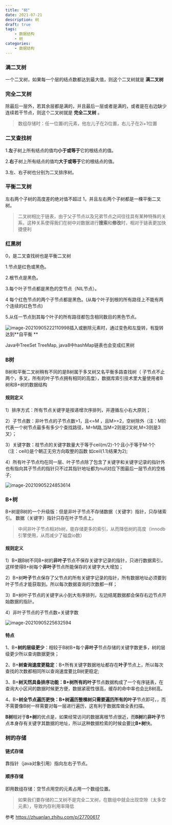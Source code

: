 ```yaml
---
title: "树"
date: 2021-07-21
description: 树
draft: true
tags:
    - 数据结构
    - 树
categories:
    - 数据结构
---
```




###  满二叉树

一个二叉树，如果每一个层的结点数都达到最大值，则这个二叉树就是 **满二叉树**

### 完全二叉树

除最后一层外，若其余层都是满的，并且最后一层或者是满的，或者是在右边缺少连续若干节点，则这个二叉树就是 **完全二叉树** 。

> 数组存储时：任一位置i的元素，他左儿子在2i位置，右儿子在2i+1位置



### 二叉查找树

1.**左**子树上所有结点的值均**小于或等于**它的根结点的值。

2.**右**子树上所有结点的值均**大于或等于**它的根结点的值。

3.左、右子树也分别为二叉排序树。



### 平衡二叉树

 左右两个子树的高度差的绝对值不超过 1，并且左右两个子树都是一棵平衡二叉树。

> 二叉树相比于链表，由于父子节点以及兄弟节点之间往往具有某种特殊的关系，这种关系使得我们在树中对数据进行**搜索**和**修改**时，相对于链表更加快捷便利



### 红黑树

0，是二叉查找树也是平衡二叉树

1.节点是红色或黑色。

2.根节点是黑色。

3.每个叶子节点都是黑色的空节点（NIL节点）。

4 每个红色节点的两个子节点都是黑色。(从每个叶子到根的所有路径上不能有两个连续的红色节点)

5.从任一节点到其每个叶子的所有路径都包含相同数目的黑色节点。

![image-20210905222110998](https://gitee.com/fengzhenbing/picgo/raw/master/image-20210905222110998.png)插入或删除元素时，通过变色和左旋转，有旋转达到**自平衡 ** 



Java中TreeSet TreeMap, java8中hashMap链表也会变成红黑树



### B树

B树和平衡二叉树稍有不同的是B树属于多叉树又名平衡多路查找树（ 子节点不止两个，多叉，所有的叶子节点拥有相同的高度），数据库索引技术里大量使用者B树和B+树的数据结构

#### 规则定义

 1）排序方式：所有节点关键字是按递增次序排列，并遵循左小右大原则；

 2）子节点数：非叶节点的子节点数>1，且<=M ，且M>=2，空树除外（注：M阶代表一个树节点最多有多少个查找路径，M=M路,当M=2则是2叉树,M=3则是3叉）；

 3）关键字数：枝节点的关键字数量大于等于ceil(m/2)-1个且小于等于M-1个（注：ceil()是个朝正无穷方向取整的函数 如ceil(1.1)结果为2);

 4）所有叶子节点均在同一层、叶子节点除了包含了关键字和关键字记录的指针外也有指向其子节点的指针只不过其指针地址都为null对应下图最后一层节点的空格子;

![image-20210905224853614](https://gitee.com/fengzhenbing/picgo/raw/master/image-20210905224853614.png)

### B+树

B+树是B树的一个升级版：但是非叶子节点不存储数据（关键字）指针，只存储索引。 数据（关键字）指针只存在叶子节点上，

> 中间非叶子节点相对b树，能存储更多的索引，从而降低树的高度（innodb引擎使用，从而减少了磁盘io数）

#### 规则定义
 1）B+跟B树不同B+树的**非叶子**节点不保存关键字记录的指针，只进行数据索引，这样使得B+树每个**非叶子**节点所能保存的关键字大大增加；

 2）B+树**叶子**节点保存了父节点的所有关键字记录的指针，所有数据地址必须要到叶子节点才能获取到。所以每次数据查询的次数都一样；

 3）B+树叶子节点的关键字从小到大有序排列，左边结尾数据都会保存右边节点开始数据的指针。

 4）非叶子节点的子节点数=关键字数 

![image-20210905225632594](https://gitee.com/fengzhenbing/picgo/raw/master/image-20210905225632594.png)

#### 特点

1、B+**树的层级更少**：相较于B树B+每个**非叶子**节点存储的关键字数更多，树的层级更少所以查询数据更快；

2、B+**树查询速度更稳定**：B+所有关键字数据地址都存在**叶子**节点上，所以每次查找的次数都相同所以查询速度要比B树更稳定;

3、B+**树天然具备排序功能：**B+树所有的**叶子**节点数据构成了一个有序链表，在查询大小区间的数据时候更方便，数据紧密性很高，缓存的命中率也会比B树高。

4、B+**树全节点遍历更快：**B+树遍历整棵树只需要遍历所有的**叶子**节点即可，，而不需要像B树一样需要对每一层进行遍历，这有利于数据库做全表扫描。

**B树**相对于**B+树**的优点是，如果经常访问的数据离根节点很近，而**B树**的**非叶子**节点本身存有关键字其数据的地址，所以这种数据检索的时候会要比**B+树**快。





### 树的存储

#### 链式存储

靠指针（java对象引用）指向左右子节点。

#### 顺序存储

即用数组存储：空节点用空的元素占用一个数组位置。

> 如果我们要存储的二叉树不是完全二叉树，在数组中就会出现空隙（太多空元素），导致内存利用率降低





参考 https://zhuanlan.zhihu.com/p/27700617
